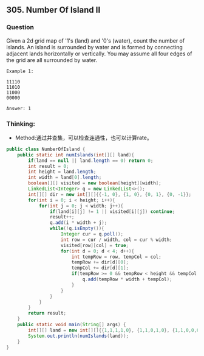 ## 305. Number Of Island II
### Question
 Given a 2d grid map of '1's (land) and '0's (water), count the number of islands. An island is surrounded by water and is formed by connecting adjacent lands horizontally or vertically. You may assume all four edges of the grid are all surrounded by water.

```
Example 1:

11110
11010
11000
00000

Answer: 1
```

### Thinking:
* Method:通过并查集，可以检查连通性，也可以计算rate。

```Java
public class NumberOfIsland {
	public static int numIslands(int[][] land){
		if(land == null || land.length == 0) return 0;
		int result = 0;
		int height = land.length;
		int width = land[0].length;
		boolean[][] visited = new boolean[height][width];
		LinkedList<Integer> q = new LinkedList<>();
		int[][] dir = new int[][]{{-1, 0}, {1, 0}, {0, 1}, {0, -1}};
		for(int i = 0; i < height; i++){
			for(int j = 0; j < width; j++){
				if(land[i][j] != 1 || visited[i][j]) continue;
				result++;
				q.add(i * width + j);
				while(!q.isEmpty()){
					Integer cur = q.poll();
					int row = cur / width, col = cur % width;
					visited[row][col] = true;
					for(int d = 0; d < 4; d++){
						int tempRow = row, tempCol = col;
						tempRow += dir[d][0];
						tempCol += dir[d][1];
						if(tempRow >= 0 && tempRow < height && tempCol >= 0 && tempCol < width && land[tempRow][tempCol] == 1 && !visited[tempRow][tempCol]){
							q.add(tempRow * width + tempCol);
						}
					}
				}
			}
		}
		return result;
	}
	public static void main(String[] args) {
		int[][] land = new int[][]{{1,1,1,1,0}, {1,1,0,1,0}, {1,1,0,0,0}, {0,0,0,0,0}};
		System.out.println(numIslands(land));
	}
}
```